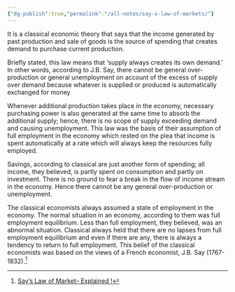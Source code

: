 ```yaml
---
{"dg-publish":true,"permalink":"/all-notes/say-s-law-of-markets/"}
---
```



It is a classical economic theory that says that the income generated by past production and sale of goods is the source of spending that creates demand to purchase current production.

Briefly stated, this law means that ‘supply always creates its own demand.’ In other words, according to J.B. Say, there cannot be general over­production or general unemployment on account of the excess of supply over demand because whatever is supplied or produced is automatically exchanged for money

Whenever additional production takes place in the economy, necessary purchasing power is also generated at the same time to absorb the additional supply; hence, there is no scope of supply exceeding demand and causing unemployment. This law was the basis of their assumption of full employment in the economy which rested on the plea that income is spent automatically at a rate which will always keep the resources fully employed.

Savings, according to classical are just another form of spending; all income, they believed, is partly spent on consumption and partly on investment. There is no ground to fear a break in the flow of income stream in the economy. Hence there cannot be any general over-production or unemployment.

The classical economists always assumed a state of employment in the economy. The normal situation in an economy, according to them was full employment equilibrium. Less than full employment, they believed, was an abnormal situation. Classical always held that there are no lapses from full employment equilibrium and even if there are any, there is always a tendency to return to full employment. This belief of the classical economists was based on the views of a French economist, J.B. Say (1767-1832).[^1]

[^1]: [Say’s Law of Market– Explained !](https://www.economicsdiscussion.net/says-law/says-law-of-market-explained/7653)